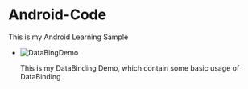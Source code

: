 # Android-Code
This is my Android Learning Sample

+ ![DataBingDemo](https://github.com/InnoFang/Android-Code/tree/master/DataBindingDemo)
  
  This is my DataBinding Demo, which contain some basic usage of DataBinding
